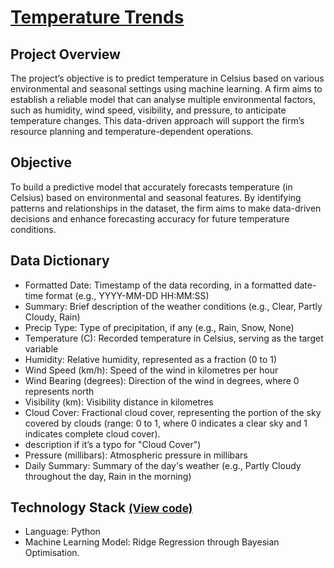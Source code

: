 # [Temperature Trends](../c.%20Jupyter%20Notebooks/Temperature%20Trends.ipynb)


## Project Overview
The project’s objective is to predict temperature in Celsius based on various environmental and seasonal settings using 
machine learning. A firm aims to establish a reliable model that can analyse multiple environmental factors, such as 
humidity, wind speed, visibility, and pressure, to anticipate temperature changes. This data-driven approach will 
support the firm’s resource planning and temperature-dependent operations.

## Objective
To build a predictive model that accurately forecasts temperature (in Celsius) based on environmental and seasonal 
features. By identifying patterns and relationships in the dataset, the firm aims to make data-driven decisions and 
enhance forecasting accuracy for future temperature conditions.

## Data Dictionary
- Formatted Date: Timestamp of the data recording, in a formatted date-time format (e.g., YYYY-MM-DD HH:MM:SS)
- Summary: Brief description of the weather conditions (e.g., Clear, Partly Cloudy, Rain)
- Precip Type: Type of precipitation, if any (e.g., Rain, Snow, None)
- Temperature (C): Recorded temperature in Celsius, serving as the target variable
- Humidity: Relative humidity, represented as a fraction (0 to 1)
- Wind Speed (km/h): Speed of the wind in kilometres per hour
- Wind Bearing (degrees): Direction of the wind in degrees, where 0 represents north
- Visibility (km): Visibility distance in kilometres
- Cloud Cover: Fractional cloud cover, representing the portion of the sky covered by clouds (range: 0 to 1, where 0 
indicates a clear sky and 1 indicates complete cloud cover).
- description if it’s a typo for "Cloud Cover")
- Pressure (millibars): Atmospheric pressure in millibars
- Daily Summary: Summary of the day's weather (e.g., Partly Cloudy throughout the day, Rain in the morning)

## Technology Stack <small> [(View code)](../c.%20Jupyter%20Notebooks/Temperature%20Trends.ipynb) </small> 
- Language: Python
- Machine Learning Model: Ridge Regression through Bayesian Optimisation.
